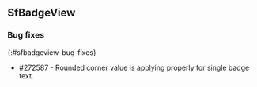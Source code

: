 ## SfBadgeView

### Bug fixes
{:#sfbadgeview-bug-fixes}

* \#272587 - Rounded corner value is applying properly for single badge text.